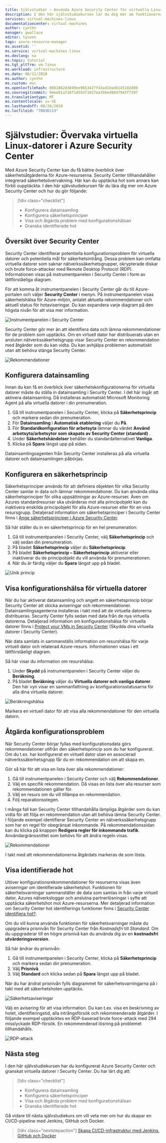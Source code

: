 ```yaml
---
title: Självstudier – Använda Azure Security Center för virtuella Linux-datorer i Azure | Microsoft Docs
description: I den här självstudiekursen lär du dig mer om funktionerna i Azure Security Center, som hjälper dig att skydda dina virtuella Linux-datorer i Azure.
services: virtual-machines-linux
documentationcenter: virtual-machines
author: cynthn
manager: gwallace
editor: tysonn
tags: azure-resource-manager
ms.assetid: ''
ms.service: virtual-machines-linux
ms.devlang: na
ms.topic: tutorial
ms.tgt_pltfrm: vm-linux
ms.workload: infrastructure
ms.date: 06/11/2018
ms.author: cynthn
ms.custom: mvc
ms.openlocfilehash: 8081862d3849ee9653427f43ad1dadb145102d00
ms.sourcegitcommit: 94ee81a728f1d55d71827ea356ed9847943f7397
ms.translationtype: MT
ms.contentlocale: sv-SE
ms.lasthandoff: 08/26/2019
ms.locfileid: "70036113"
---
```

# <a name="tutorial-use-azure-security-center-to-monitor-linux-virtual-machines"></a>Självstudier: Övervaka virtuella Linux-datorer i Azure Security Center

Med Azure Security Center kan du få bättre överblick över säkerhetsåtgärderna för Azure-resurserna. Security Center tillhandahåller integrerad säkerhetsövervakning. Här kan du upptäcka hot som annars kan förbli oupptäckta. I den här självstudiekursen får du lära dig mer om Azure Security Center och hur du gör följande:
 
> [!div class="checklist"]
> * Konfigurera datainsamling
> * Konfigurera säkerhetsprinciper
> * Visa och åtgärda problem med konfigurationshälsan
> * Granska identifierade hot

## <a name="security-center-overview"></a>Översikt över Security Center

Security Center identifierar potentiella konfigurationsproblem för virtuella datorer och potentiella mål för säkerhetsintrång. Dessa problem kan omfatta virtuella datorer som saknar nätverkssäkerhetsgrupper, okrypterade diskar och brute force-attacker med Remote Desktop Protocol (RDP). Informationen visas på instrumentpanelen i Security Center i form av lättförståeliga diagram.

För att komma åt instrumentpanelen i Security Center går du till Azure-portalen och väljer **Security Center** i menyn. På instrumentpanelen visas säkerhetshälsa för Azure-miljön, antalet aktuella rekommendationer och aktuell status för hotaviseringar. Du kan expandera varje diagram på den högsta nivån för att visa mer information.

![Instrumentpanelen i Security Center](./media/tutorial-azure-security/asc-dash.png)

Security Center gör mer än att identifiera data och lämna rekommendationer för de problem som upptäcks. Om en virtuell dator har distribuerats utan en ansluten nätverkssäkerhetsgrupp visar Security Center en rekommendation med åtgärder som du kan vidta. Du kan avhjälpa problemen automatiskt utan att behöva stänga Security Center.  

![Rekommendationer](./media/tutorial-azure-security/recommendations.png)

## <a name="set-up-data-collection"></a>Konfigurera datainsamling

Innan du kan få en överblick över säkerhetskonfigurationerna för virtuella datorer måste du ställa in datainsamling i Security Center. I det här ingår att aktivera datainsamling. Då installeras automatiskt Microsoft Monitoring Agent på alla virtuella datorer i din prenumeration.

1. Gå till instrumentpanelen i Security Center, klicka på **Säkerhetsprincip** och markera sedan din prenumeration. 
2. För **Datainsamling** i **Automatisk etablering** väljer du **På**.
3. För **Standardkonfiguration för arbetsyta** lämnar du värdet **Använd arbetsyta/arbetsytor som skapats av Security Center (standard)** .
4. Under **Säkerhetshändelser** behåller du standardalternativet **Vanliga**.
4. Klicka på **Spara** längst upp på sidan. 

Datainsamlingsagenten från Security Center installeras på alla virtuella datorer och datainsamlingen påbörjas. 

## <a name="set-up-a-security-policy"></a>Konfigurera en säkerhetsprincip

Säkerhetsprinciper används för att definiera objekten för vilka Security Center samlar in data och lämnar rekommendationer. Du kan använda olika säkerhetsprinciper för olika uppsättningar av Azure-resurser. Även om Azures standardresurser ska utvärderas mot alla principobjekt kan du inaktivera enskilda principobjekt för alla Azure-resurser eller för en viss resursgrupp. Detaljerad information om säkerhetsprinciper i Security Center finns i [Ange säkerhetsprinciper i Azure Security Center](../../security-center/security-center-policies.md). 

Så här ställer du in en säkerhetsprincip för en hel prenumeration:

1. Gå till instrumentpanelen i Security Center, välj **Säkerhetsprincip** och välj sedan din prenumeration.
2. På bladet **Säkerhetsprincip** väljer du **Säkerhetsprincip**. 
3. På bladet **Säkerhetsprincip – Säkerhetsprincip** aktiverar eller inaktiverar du de principobjekt du vill använda för prenumerationen.
4. När du är färdig väljer du **Spara** längst upp på bladet. 

![Unik princip](./media/tutorial-azure-security/unique-policy.png)

## <a name="view-vm-configuration-health"></a>Visa konfigurationshälsa för virtuella datorer

När du har aktiverat datainsamling och angett en säkerhetsprincip börjar Security Center att skicka aviseringar och rekommendationer. Datainsamlingsagenterna installeras i takt med att de virtuella datorerna distribueras. Security Center fylls sedan med data från de nya virtuella datorerna. Detaljerad information om konfigurationshälsa för virtuella datorer finns i [Protect your VMs in Security Center](../../security-center/security-center-virtual-machine-protection.md) (Skydda dina virtuella datorer i Security Center). 

När data samlats in sammanställs information om resurshälsa för varje virtuell dator och relaterad Azure-resurs. Informationen visas i ett lättförståeligt diagram. 

Så här visar du information om resurshälsa:

1.  Under **Skydd** på instrumentpanelen i Security Center väljer du **Beräkning**. 
2.  På bladet **Beräkning** väljer du **Virtuella datorer och vanliga datorer**. Den här vyn visar en sammanfattning av konfigurationsstatusarna för alla dina virtuella datorer.

![Beräkningshälsa](./media/tutorial-azure-security/compute-health.png)

Markera en virtuell dator för att visa alla rekommendationer för den virtuella datorn. 

## <a name="remediate-configuration-issues"></a>Åtgärda konfigurationsproblem

När Security Center börjar fyllas med konfigurationsdata görs rekommendationer utifrån den säkerhetsprincip som du har konfigurerat. Om du t.ex. har konfigurerat en virtuell dator utan en associerad nätverkssäkerhetsgrupp får du en rekommendation om att skapa en. 

Gör så här för att visa en lista över alla rekommendationer: 

1. Gå till instrumentpanelen i Security Center och välj **Rekommendationer**.
2. Välj en specifik rekommendation. Då visas en lista över alla resurser som rekommendationen gäller för.
3. Välj en resurs om du vill tillämpa en rekommendation. 
4. Följ reparationsstegen. 

I många fall kan Security Center tillhandahålla lämpliga åtgärder som du kan vidta för att följa en rekommendation utan att behöva lämna Security Center. I följande exempel identifierar Security Center en nätverkssäkerhetsgrupp som har en regel för obegränsat inkommande. På rekommendationssidan kan du klicka på knappen **Redigera regler för inkommande trafik**. Användargränssnittet som behövs för att ändra regeln visas. 

![Rekommendationer](./media/tutorial-azure-security/remediation.png)

I takt med att rekommendationerna åtgärdats markeras de som lösta. 

## <a name="view-detected-threats"></a>Visa identifierade hot

Utöver konfigurationsrekommendationer för resurserna visas även aviseringar om identifierade säkerhetshot. Funktionen för säkerhetsvarningar sammanställer de data som samlas in från varje virtuell dator, Azures nätverksloggar och anslutna partnerlösningar i syfte att upptäcka säkerhetshot mot Azure-resurserna. Mer detaljerad information om Security Center hot identifierings funktioner finns i [Security Center identifiera hot?](../../security-center/security-center-alerts-overview.md#detect-threats).

Om du vill kunna använda funktionen för säkerhetsvarningar måste du uppgradera prisnivån för Security Center från *Kostnadsfri* till *Standard*. Om du uppgraderar till en högre prisnivå kan du använda dig av en **kostnadsfri utvärderingsversion**. 

Så här ändrar du prisnivån:  

1. Gå till instrumentpanelen i Security Center, klicka på **Säkerhetsprincip** och markera sedan din prenumeration.
2. Välj **Prisnivå**.
3. Välj **Standard** och klicka sedan på **Spara** längst upp på bladet.


När du har ändrat prisnivån fylls diagrammet för säkerhetsvarningarna på i takt med att säkerhetshoten upptäcks.

![Säkerhetsaviseringar](./media/tutorial-azure-security/security-alerts.png)

Välj en avisering för att visa information. Du kan t.ex. visa en beskrivning av hotet, identifieringstid, alla intrångsförsök och rekommenderade åtgärder. I följande exempel upptäcktes en RDP-baserad brute force-attack med 294 misslyckade RDP-försök. En rekommenderad lösning på problemet tillhandahålls.

![RDP-attack](./media/tutorial-azure-security/rdp-attack.png)

## <a name="next-steps"></a>Nästa steg
I den här självstudiekursen har du konfigurerat Azure Security Center och granskat virtuella datorer i Security Center. Du har lärt dig att:

> [!div class="checklist"]
> * Konfigurera datainsamling
> * Konfigurera säkerhetsprinciper
> * Visa och åtgärda problem med konfigurationshälsan
> * Granska identifierade hot

Gå vidare till nästa självstudiekurs om vill veta mer om hur du skapar en CI/CD-pipeline med Jenkins, GitHub och Docker.

> [!div class="nextstepaction"]
> [Skapa CI/CD-infrastruktur med Jenkins, GitHub och Docker](tutorial-jenkins-github-docker-cicd.md)

